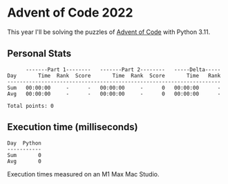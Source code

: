 # Advent of Code 2022

This year I'll be solving the puzzles of [Advent of Code](https://adventofcode.com/2022) with Python 3.11.

## Personal Stats
```
      -------Part 1--------   -------Part 2--------   -----Delta-----
Day       Time  Rank  Score       Time  Rank  Score       Time   Rank
---------------------------------------------------------------------
Sum   00:00:00     -      -   00:00:00     -      0   00:00:00      -
Avg   00:00:00     -      -   00:00:00     -      0   00:00:00      -

Total points: 0
```

## Execution time (milliseconds)
```
Day  Python
-----------
Sum       0
Avg       0
```

Execution times measured on an M1 Max Mac Studio.
